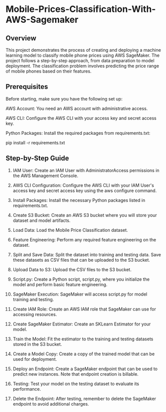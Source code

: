 # Mobile-Prices-Classification-With-AWS-Sagemaker
## Overview
This project demonstrates the process of creating and deploying a machine learning model to classify mobile phone prices using AWS SageMaker. The project follows a step-by-step approach, from data preparation to model deployment. The classification problem involves predicting the price range of mobile phones based on their features.

## Prerequisites
Before starting, make sure you have the following set up:

AWS Account: You need an AWS account with administrative access.

AWS CLI: Configure the AWS CLI with your access key and secret access key.

Python Packages: Install the required packages from requirements.txt:

pip install -r requirements.txt

## Step-by-Step Guide
1. IAM User:
Create an IAM User with AdministratorAccess permissions in the AWS Management Console.

2. AWS CLI Configuration:
Configure the AWS CLI with your IAM User's access key and secret access key using the aws configure command.

3. Install Packages:
Install the necessary Python packages listed in requirements.txt.

4. Create S3 Bucket:
Create an AWS S3 bucket where you will store your dataset and model artifacts.

5. Load Data:
Load the Mobile Price Classification dataset.

6. Feature Engineering:
Perform any required feature engineering on the dataset.

7. Split and Save Data:
Split the dataset into training and testing data. Save these datasets as CSV files that can be uploaded to the S3 bucket.

8. Upload Data to S3:
Upload the CSV files to the S3 bucket.

9. Script.py:
Create a Python script, script.py, where you initialize the model and perform basic feature engineering.

10. SageMaker Execution:
SageMaker will access script.py for model training and testing.

11. Create IAM Role:
Create an AWS IAM role that SageMaker can use for accessing resources.

12. Create SageMaker Estimator:
Create an SKLearn Estimator for your model.

13. Train the Model:
Fit the estimator to the training and testing datasets stored in the S3 bucket.

14. Create a Model Copy:
Create a copy of the trained model that can be used for deployment.

15. Deploy an Endpoint:
Create a SageMaker endpoint that can be used to predict new instances. Note that endpoint creation is billable.

16. Testing:
Test your model on the testing dataset to evaluate its performance.

17. Delete the Endpoint:
After testing, remember to delete the SageMaker endpoint to avoid additional charges.